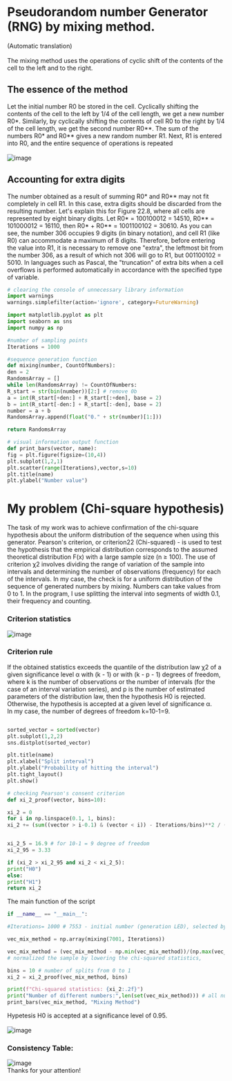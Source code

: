 # Pseudorandom number Generator (RNG) by mixing method.
(Automatic translation)
</br></br>
The mixing method uses the operations of cyclic shift of the contents of the cell to the left and to the right.
## The essence of the method

Let the initial number R0 be stored in the cell.
Cyclically shifting the contents of the cell to the left by 1/4 of the cell length, we get a new number R0*.
Similarly, by cyclically shifting the contents of cell R0 to the right by 1/4 of the cell length, we get the second number R0**.
The sum of the numbers R0* and R0** gives a new random number R1. Next, R1 is entered into R0, and the entire sequence of operations is repeated
</br></br>
![image](https://user-images.githubusercontent.com/66952748/158296228-4e52f8b8-00fe-4c5d-91ef-420397f24eec.png)
## Accounting for extra digits
The number obtained as a result of summing R0* and R0** may not fit completely in cell R1.
In this case, extra digits should be discarded from the resulting number.
Let's explain this for Figure 22.8, where all cells are represented by eight binary digits.
Let R0* = 100100012 = 14510, R0** = 101000012 = 16110, then R0* + R0** = 1001100102 = 30610.
As you can see, the number 306 occupies 9 digits (in binary notation), and cell R1 (like R0) can accommodate a maximum of 8 digits.
Therefore, before entering the value into R1, it is necessary to remove one "extra", the leftmost bit from the number 306, as a result of which not 306 will go to R1,
but 001100102 = 5010. In languages such as Pascal, the "truncation" of extra bits when a cell overflows is performed automatically
in accordance with the specified type of variable.

```python
# clearing the console of unnecessary library information
import warnings
warnings.simplefilter(action='ignore', category=FutureWarning)

import matplotlib.pyplot as plt
import seaborn as sns
import numpy as np

#number of sampling points
Iterations = 1000

#sequence generation function
def mixing(number, CountOfNumbers):
den = 2
RandomsArray = []
while len(RandomsArray) != CountOfNumbers:
R_start = str(bin(number))[2:] # remove 0b
a = int(R_start[+den:] + R_start[:+den], base = 2)
b = int(R_start[-den:] + R_start[:-den], base = 2)
number = a + b
RandomsArray.append(float("0." + str(number)[1:]))

return RandomsArray

# visual information output function
def print_bars(vector, name):
fig = plt.figure(figsize=(10,4))
plt.subplot(1,2,1)
plt.scatter(range(Iterations),vector,s=10)
plt.title(name)
plt.ylabel("Number value")
```
# My problem (Chi-square hypothesis)
The task of my work was to achieve confirmation of the chi-square hypothesis about the uniform distribution of the sequence when using this generator.
Pearson's criterion, or criterion22 (Chi-squared) - is used to test the hypothesis that the empirical distribution corresponds to the assumed theoretical
distribution F(x) with a large sample size (n ≥ 100).
The use of criterion χ2 involves dividing the range of variation of the sample into intervals and determining the number of observations (frequency) for each of the intervals.
In my case, the check is for a uniform distribution of the sequence of generated numbers by mixing. Numbers can take values from 0 to 1.
In the program, I use splitting the interval into segments of width 0.1, their frequency and counting.
### Criterion statistics
![image](https://user-images.githubusercontent.com/66952748/158297998-dbeac7fb-26f1-45b9-b95c-8a7c1d341dc5.png )
### Criterion rule
If the obtained statistics exceeds the quantile of the distribution law χ2 of a given significance level α with (k - 1) or with (k - p - 1) degrees of freedom,
where k is the number of observations or the number of intervals (for the case of an interval variation series), and p is the number of estimated parameters of the distribution law,
then the hypothesis H0 is rejected. Otherwise, the hypothesis is accepted at a given level of significance α.
</br>
In my case, the number of degrees of freedom k=10-1=9.
```python

sorted_vector = sorted(vector)
plt.subplot(1,2,2)
sns.distplot(sorted_vector)

plt.title(name)
plt.xlabel("Split interval")
plt.ylabel("Probability of hitting the interval")
plt.tight_layout()
plt.show()

# checking Pearson's consent criterion
def xi_2_proof(vector, bins=10):

xi_2 = 0
for i in np.linspace(0.1, 1, bins):
xi_2 += (sum((vector > i-0.1) & (vector < i)) - Iterations/bins)**2 / (Iterations/bins)


xi_2_5 = 16.9 # for 10-1 = 9 degree of freedom
xi_2_95 = 3.33

if (xi_2 > xi_2_95 and xi_2 < xi_2_5):
print("H0")
else:
print("H1")
return xi_2
```
The main function of the script
```python
if __name__ == "__main__":

#Iterations= 1000 # 7553 - initial number (generation LED), selected by iterative method

vec_mix_method = np.array(mixing(7001, Iterations))

vec_mix_method = (vec_mix_method - np.min(vec_mix_method))/(np.max(vec_mix_method)-np.min(vec_mix_method))
# normalized the sample by lowering the chi-squared statistics,

bins = 10 # number of splits from 0 to 1
xi_2 = xi_2_proof(vec_mix_method, bins)

print(f"Chi-squared statistics: {xi_2:.2f}")
print("Number of different numbers:",len(set(vec_mix_method))) # all numbers are different, so the period is at least more than 1000
print_bars(vec_mix_method, "Mixing Method")

```
Hypetesis H0 is accepted at a significance level of 0.95.
</br></br>
![image](https://user-images.githubusercontent.com/66952748/158296199-499ab7be-da12-4622-8f88-01d401bbe43a.png)
### Consistency Table:
![image](https://user-images.githubusercontent.com/66952748/158299710-b6a089f6-f244-42e3-a3ba-6d2a083f20f5.png)
</br>
Thanks for your attention!
